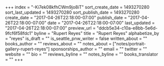 +++
index = "-Ki7ek08kfhCWm9jo8iT"
sort_create_date = 1493270280
sort_last_updated = 1493270280
sort_publish_date = 1493270280
create_date = "2017-04-26T22:18:00-07:00"
publish_date = "2017-04-26T22:18:00-07:00"
date = "2017-04-26T22:18:00-07:00"
last_updated = "2017-04-26T22:18:00-07:00"
preview_url = "ddcb5e34-c10a-e8bb-5e6d-9fcf6f58fdc1"
byline = "Rupert Reyes"
title = "Rupert Reyes"
alphabetize_by = "reyes"
is_draft = ""
is_seattle_pnw_writer = false
written_about = ""
books_author = ""
reviews_about = ""
notes_about = ["notes/portrait-gallery-rupert-reyes"]
sponsorships_author = ""
email = ""
twitter = ""
website = ""
bio = ""
reviews_byline = ""
notes_byline = ""
books_translator = ""
+++
